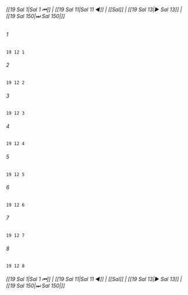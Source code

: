 
###### [[19 Sal 1|Sal 1 ⏮]] | [[19 Sal 11|Sal 11 ◀]] | [[Sal]] | [[19 Sal 13|▶ Sal 13]] | [[19 Sal 150|⏭ Sal 150|]]

###### 1
``` verse
19 12 1 
```
###### 2
``` verse
19 12 2 
```
###### 3
``` verse
19 12 3 
```
###### 4
``` verse
19 12 4 
```
###### 5
``` verse
19 12 5 
```
###### 6
``` verse
19 12 6 
```
###### 7
``` verse
19 12 7 
```
###### 8
``` verse
19 12 8 
```

###### [[19 Sal 1|Sal 1 ⏮]] | [[19 Sal 11|Sal 11 ◀]] | [[Sal]] | [[19 Sal 13|▶ Sal 13]] | [[19 Sal 150|⏭ Sal 150|]]

